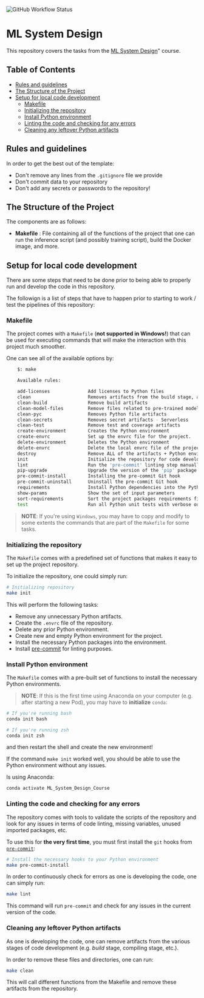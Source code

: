 ![GitHub Workflow Status](https://img.shields.io/github/actions/workflow/status/vcalderon2009/ML-System-Design-Course/code-linting.yml)

# ML System Design

This repository covers the tasks from the [ML System Design](https://maven.com/boring-bot/ml-system-design/1/home)" course.

## Table of Contents

- [Rules and guidelines](#rules-and-guidelines)
- [The Structure of the Project](#the-structure-of-the-project)
- [Setup for local code development](#setup-for-local-code-development)
  - [Makefile](#makefile)
  - [Initializing the repository](#initializing-the-repository)
  - [Install Python environment](#install-python-environment)
  - [Linting the code and checking for any errors](#linting-the-code-and-checking-for-any-errors)
  - [Cleaning any leftover Python artifacts](#cleaning-any-leftover-python-artifacts)


## Rules and guidelines

In order to get the best out of the template:

* Don't remove any lines from the `.gitignore` file we provide
* Don't commit data to your repository
* Don't add any secrets or passwords to the repository!

## The Structure of the Project

The components are as follows:

* __Makefile__ : File containing all of the functions of the project that
one can run the inference script (and possibly training script), build the
Docker image, and more.

## Setup for local code development

There are some steps that need to be done prior to being able to
properly run and develop the code in this repository.

The followign is a list of steps that have to happen prior to starting to
work / test the pipelines of this repository:

### Makefile

The project comes with a `Makefile` (**not supported in Windows!**)
that can be used for executing commands that will make the interaction
with this project much smoother.

One can see all of the available options by:

```bash
    $: make

    Available rules:

    add-licenses              Add licenses to Python files
    clean                     Removes artifacts from the build stage, and other common Python artifacts.
    clean-build               Remove build artifacts
    clean-model-files         Remove files related to pre-trained models
    clean-pyc                 Removes Python file artifacts
    clean-secrets             Removes secret artifacts - Serverless
    clean-test                Remove test and coverage artifacts
    create-environment        Creates the Python environment
    create-envrc              Set up the envrc file for the project.
    delete-environment        Deletes the Python environment
    delete-envrc              Delete the local envrc file of the project
    destroy                   Remove ALL of the artifacts + Python environments
    init                      Initialize the repository for code development
    lint                      Run the 'pre-commit' linting step manually
    pip-upgrade               Upgrade the version of the 'pip' package
    pre-commit-install        Installing the pre-commit Git hook
    pre-commit-uninstall      Uninstall the pre-commit Git hook
    requirements              Install Python dependencies into the Python environment
    show-params               Show the set of input parameters
    sort-requirements         Sort the project packages requirements file
    test                      Run all Python unit tests with verbose output and logs
```

> **NOTE**: If you're using `Windows`, you may have to copy and modify to some
> extents the commands that are part of the `Makefile` for some tasks.

### Initializing the repository

The `Makefile` comes with a predefined set of functions that makes it easy
to set up the project repository.

To initialize the repository, one could simply run:

```bash
# Initializing repository
make init
```

This will perform the following tasks:
- Remove any unnecessary Python artifacts.
- Create the `.envrc` file of the repository.
- Delete any prior Python environment.
- Create new and empty Python environment for the project.
- Install the necessary Python packages into the environment.
- Install [pre-commit](https://pre-commit.com/) for linting purposes.

### Install Python environment

The `Makefile` comes with a pre-built set of functions to install the
necessary Python environments.

> **NOTE**: If this is the first time using Anaconda on your computer
> (e.g. after starting a new Pod), you may have to **initialize** `conda`:

```bash
# If you're running bash
conda init bash

# If you're running zsh
conda init zsh
```
and then restart the shell and create the new environment!

If the command `make init` worked well, you should be able to use the
Python environment without any issues.

Is using Anaconda:

```bash
conda activate ML_System_Design_Course
```


### Linting the code and checking for any errors

The repository comes with tools to validate the scripts of the repository and
look for any issues in terms of code linting, missing variables, unused
imported packages, etc.

To use this for **the very first time**, you must first install the
`git` hooks from [`pre-commit`](https://pre-commit.com/):

```bash
# Install the necessary hooks to your Python environment
make pre-commit-install
```

In order to continuously check for errors as one is developing the code,
one can simply run:

```bash
make lint
```

This command will run `pre-commit` and check for any issues in the current
version of the code.

### Cleaning any leftover Python artifacts

As one is developing the code, one can remove artifacts from the various
stages of code development (e.g. *build* stage, compiling stage, etc.).

In order to remove these files and directories, one can run:

```bash
make clean
```

This will call different functions from the Makefile and remove these
artifacts from the repository.
